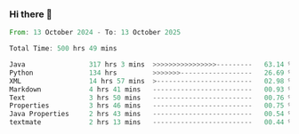 ### Hi there 👋

<!--
**luoxuanzao/luoxuanzao** is a ✨ _special_ ✨ repository because its `README.md` (this file) appears on your GitHub profile.

Here are some ideas to get you started:

- 🔭 I’m currently working on ...
- 🌱 I’m currently learning ...
- 👯 I’m looking to collaborate on ...
- 🤔 I’m looking for help with ...
- 💬 Ask me about ...
- 📫 How to reach me: ...
- 😄 Pronouns: ...
- ⚡ Fun fact: ...
-->

<!--START_SECTION:waka-->

```rust
From: 13 October 2024 - To: 13 October 2025

Total Time: 500 hrs 49 mins

Java                317 hrs 3 mins  >>>>>>>>>>>>>>>>---------   63.14 %
Python              134 hrs         >>>>>>>------------------   26.69 %
XML                 14 hrs 57 mins  >------------------------   02.98 %
Markdown            4 hrs 41 mins   -------------------------   00.93 %
Text                3 hrs 50 mins   -------------------------   00.76 %
Properties          3 hrs 46 mins   -------------------------   00.75 %
Java Properties     2 hrs 43 mins   -------------------------   00.54 %
textmate            2 hrs 13 mins   -------------------------   00.44 %
```

<!--END_SECTION:waka-->